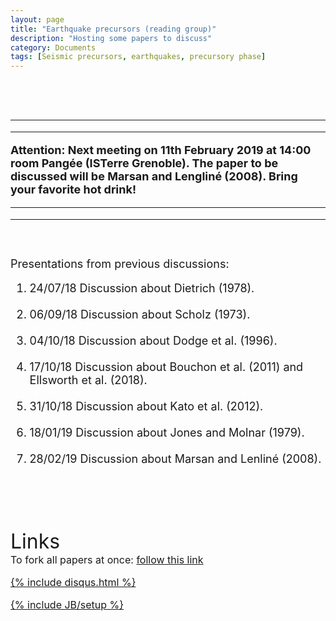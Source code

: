 ```yaml
---
layout: page
title: "Earthquake precursors (reading group)"
description: "Hosting some papers to discuss"
category: Documents
tags: [Seismic precursors, earthquakes, precursory phase]
---
```


<font size="4">
<p align="justify">
<br>
<br>
<hr>
<hr>
<b>Attention: Next meeting on 11th February 2019 at 14:00 room Pangée (ISTerre Grenoble). The paper to be discussed will be Marsan and Lengliné (2008). Bring your favorite hot drink!</b> <em><a href="https://github.com/hugosanrocks/hugosanrocks.github.com/blob/master/_pdf/Marsan_2008_SCI.pdf"><img src="http://hugosanrocks.github.io/assets/img/coffee.png" alt="" width="15" height="16" border="0"></a></em>
<hr>
<hr>
<br>
<br>
Presentations from previous discussions:
</p>
<ol>
  <li>24/07/18 Discussion about Dietrich (1978). <em><a href="https://github.com/hugosanrocks/hugosanrocks.github.com/blob/master/_pdf/meetings/dietrich_1978_24_07_18/Meeting_24-07-18.pdf"><img src="http://hugosanrocks.github.io/assets/img/pdf_image.jpg" alt="" width="15" height="16" border="0"></a></em></li>
  <br>
  <li>06/09/18 Discussion about Scholz (1973). <em><a href="https://github.com/hugosanrocks/hugosanrocks.github.com/blob/master/_pdf/meetings/scholz_1973_6_10_18/01_Scholz_1973.pdf"><img src="http://hugosanrocks.github.io/assets/img/pdf_image.jpg" alt="" width="15" height="16" border="0"></a></em></li>
  <br>
  <li>04/10/18 Discussion about Dodge et al. (1996). <em><a href="https://github.com/hugosanrocks/hugosanrocks.github.com/blob/master/_pdf/meetings/Dodge_1996_4_10_18/Reading_groupe_4-10-18.pptx"><img src="http://hugosanrocks.github.io/assets/img/pdf_image.jpg" alt="" width="15" height="16" border="0"></a></em></li>
  <br>
  <li>17/10/18 Discussion about Bouchon et al. (2011) and Ellsworth et al. (2018). <em><a href="https://github.com/hugosanrocks/hugosanrocks.github.com/blob/master/_pdf/meetings/Bouchon_Ellsworth_17_10_18/Bouchon_Ellsworth_17-10-18.pdf"><img src="http://hugosanrocks.github.io/assets/img/pdf_image.jpg" alt="" width="15" height="16" border="0"></a></em></li>
  <br>
  <li>31/10/18 Discussion about Kato et al. (2012). <em><a href="https://github.com/hugosanrocks/hugosanrocks.github.com/blob/master/_pdf/meetings/Kato_2012_31_10_18/Kato_31-10-18.pdf"><img src="http://hugosanrocks.github.io/assets/img/pdf_image.jpg" alt="" width="15" height="16" border="0"></a></em></li>
  <br>
  <li>18/01/19 Discussion about Jones and Molnar (1979). <em><a href="https://github.com/hugosanrocks/hugosanrocks.github.com/blob/master/_pdf/meetings/Jones_Molnar_1979_18_01_19/Jones_Molnar_1979_18_01_19.pdf"><img src="http://hugosanrocks.github.io/assets/img/pdf_image.jpg" alt="" width="15" height="16" border="0"></a></em></li>
  <br>
  <li>28/02/19 Discussion about Marsan and Lenliné (2008). <em><a href="https://github.com/hugosanrocks/hugosanrocks.github.com/blob/master/_pdf/meetings/Marsan_2008_11_02_19/Marsan_2008_11_02_19.pdf"><img src="http://hugosanrocks.github.io/assets/img/pdf_image.jpg" alt="" width="15" height="16" border="0"></a></em></li>
  <br>
</ol>
<br>
<br>
<font size="6">Links
<br>
<font size="3">
To fork all papers at once: <a href="https://github.com/hugosanrocks/hugosanrocks.github.com/blob/master/_pdf/"> follow this link

{% include disqus.html %}

{% include JB/setup %}
